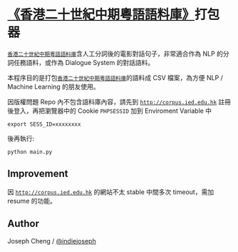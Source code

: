 # [《香港二十世紀中期粵語語料庫》](http://corpus.ied.edu.hk/hkcc/)打包器

[`香港二十世紀中期粵語語料庫`](http://corpus.ied.edu.hk/hkcc/)含人工分詞後的電影對話句子，非常適合作為 NLP 的分詞任務語料，或作為 Dialogue System 的對話語料。

本程序目的是打包[`香港二十世紀中期粵語語料庫`](http://corpus.ied.edu.hk/hkcc/)的語料成 CSV 檔案，為方便 NLP / Machine Learning 的朋友使用。

因版權問題 Repo 內不包含語料庫內容，請先到 [`http://corpus.ied.edu.hk`](http://corpus.ied.edu.hk) 註冊後登入，再把瀏覽器中的 Cookie `PHPSESSID` 加到 Enviroment Variable 中
```
export SESS_ID=xxxxxxxx
```
後再執行:
```
python main.py
```

## Improvement
因 [`http://corpus.ied.edu.hk`](http://corpus.ied.edu.hk) 的網站不太 stable 中間多次 timeout，需加 resume 的功能。

## Author
Joseph Cheng / [@indiejoseph](http://indiejoseph.github.io)
